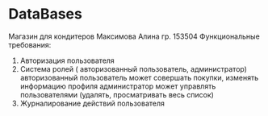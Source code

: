 # DataBases
Магазин для кондитеров 
Максимова Алина 
гр. 153504 
Функциональные требования:
1. Авторизация пользователя
2. Система ролей ( авторизованный пользователь, администратор)
  авторизованный пользователь может совершать покупки, изменять информацию профиля 
  администратор может управлять пользователями (удалять, просматривать весь список)
3. Журналирование  действий пользователя
 

